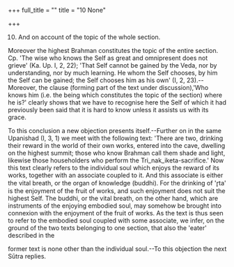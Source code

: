 +++
full_title = ""
title = "10 None"

+++


10. And on account of the topic of the whole section.

Moreover the highest Brahman constitutes the topic of the entire section. Cp. 'The wise who knows the Self as great and omnipresent does not grieve' (Ka. Up. I, 2, 22); 'That Self cannot be gained by the Veda, nor by understanding, nor by much learning. He whom the Self chooses, by him the Self can be gained; the Self chooses him as his own' (I, 2, 23).--Moreover, the clause (forming part of the text under discussion),'Who knows him (i.e. the being which constitutes the topic of the section) where he is?' clearly shows that we have to recognise here the Self of which it had previously been said that it is hard to know unless it assists us with its grace.

To this conclusion a new objection presents itself.--Further on in the same Upanishad (I, 3, 1) we meet with the following text: 'There are two, drinking their reward in the world of their own works, entered into the cave, dwelling on the highest summit; those who know Brahman call them shade and light, likewise those householders who perform the Tri_nak_iketa-sacrifice.' Now this text clearly refers to the individual soul which enjoys the reward of its works, together with an associate coupled to it. And this associate is either the vital breath, or the organ of knowledge (buddhi). For the drinking of 'r̥ta' is the enjoyment of the fruit of works, and such enjoyment does not suit the highest Self. The buddhi, or the vital breath, on the other hand, which are instruments of the enjoying embodied soul, may somehow be brought into connexion with the enjoyment of the fruit of works. As the text is thus seen to refer to the embodied soul coupled with some associate, we infer, on the ground of the two texts belonging to one section, that also the 'eater' described in the

former text is none other than the individual soul.--To this objection the next Sūtra replies.

